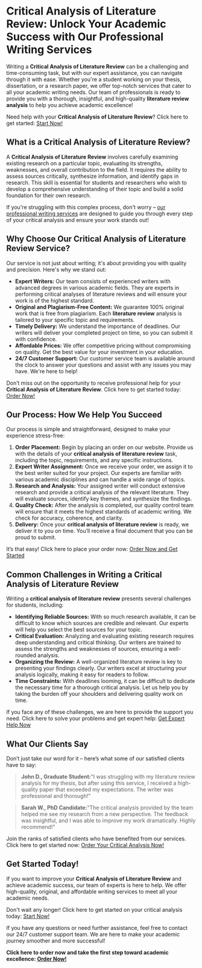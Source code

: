 # Critical Analysis of Literature Review: Unlock Your Academic Success with Our Professional Writing Services

Writing a **Critical Analysis of Literature Review** can be a challenging and time-consuming task, but with our expert assistance, you can navigate through it with ease. Whether you're a student working on your thesis, dissertation, or a research paper, we offer top-notch services that cater to all your academic writing needs. Our team of professionals is ready to provide you with a thorough, insightful, and high-quality **literature review analysis** to help you achieve academic excellence!

Need help with your **Critical Analysis of Literature Review**? Click here to get started: [Start Now!](https://tinyurl.com/topessay?keyword=critical+analysis+of+literature+review)

## What is a Critical Analysis of Literature Review?

A **Critical Analysis of Literature Review** involves carefully examining existing research on a particular topic, evaluating its strengths, weaknesses, and overall contribution to the field. It requires the ability to assess sources critically, synthesize information, and identify gaps in research. This skill is essential for students and researchers who wish to develop a comprehensive understanding of their topic and build a solid foundation for their own research.

If you're struggling with this complex process, don't worry – [our professional writing services](https://tinyurl.com/topessay?keyword=critical+analysis+of+literature+review) are designed to guide you through every step of your critical analysis and ensure your work stands out!

## Why Choose Our Critical Analysis of Literature Review Service?

Our service is not just about writing; it's about providing you with quality and precision. Here's why we stand out:

- **Expert Writers:** Our team consists of experienced writers with advanced degrees in various academic fields. They are experts in performing critical analyses of literature reviews and will ensure your work is of the highest standard.
- **Original and Plagiarism-Free Content:** We guarantee 100% original work that is free from plagiarism. Each **literature review** analysis is tailored to your specific topic and requirements.
- **Timely Delivery:** We understand the importance of deadlines. Our writers will deliver your completed project on time, so you can submit it with confidence.
- **Affordable Prices:** We offer competitive pricing without compromising on quality. Get the best value for your investment in your education.
- **24/7 Customer Support:** Our customer service team is available around the clock to answer your questions and assist with any issues you may have. We're here to help!

Don’t miss out on the opportunity to receive professional help for your **Critical Analysis of Literature Review**. Click here to get started today: [Order Now!](https://tinyurl.com/topessay?keyword=critical+analysis+of+literature+review)

## Our Process: How We Help You Succeed

Our process is simple and straightforward, designed to make your experience stress-free:

1. **Order Placement:** Begin by placing an order on our website. Provide us with the details of your **critical analysis of literature review** task, including the topic, requirements, and any specific instructions.
2. **Expert Writer Assignment:** Once we receive your order, we assign it to the best writer suited for your project. Our experts are familiar with various academic disciplines and can handle a wide range of topics.
3. **Research and Analysis:** Your assigned writer will conduct extensive research and provide a critical analysis of the relevant literature. They will evaluate sources, identify key themes, and synthesize the findings.
4. **Quality Check:** After the analysis is completed, our quality control team will ensure that it meets the highest standards of academic writing. We check for accuracy, coherence, and clarity.
5. **Delivery:** Once your **critical analysis of literature review** is ready, we deliver it to you on time. You’ll receive a final document that you can be proud to submit.

It’s that easy! Click here to place your order now: [Order Now and Get Started](https://tinyurl.com/topessay?keyword=critical+analysis+of+literature+review)

## Common Challenges in Writing a Critical Analysis of Literature Review

Writing a **critical analysis of literature review** presents several challenges for students, including:

- **Identifying Reliable Sources:** With so much research available, it can be difficult to know which sources are credible and relevant. Our experts will help you select the best sources for your topic.
- **Critical Evaluation:** Analyzing and evaluating existing research requires deep understanding and critical thinking. Our writers are trained to assess the strengths and weaknesses of sources, ensuring a well-rounded analysis.
- **Organizing the Review:** A well-organized literature review is key to presenting your findings clearly. Our writers excel at structuring your analysis logically, making it easy for readers to follow.
- **Time Constraints:** With deadlines looming, it can be difficult to dedicate the necessary time for a thorough critical analysis. Let us help you by taking the burden off your shoulders and delivering quality work on time.

If you face any of these challenges, we are here to provide the support you need. Click here to solve your problems and get expert help: [Get Expert Help Now](https://tinyurl.com/topessay?keyword=critical+analysis+of+literature+review)

## What Our Clients Say

Don’t just take our word for it – here’s what some of our satisfied clients have to say:

> **John D., Graduate Student:**"I was struggling with my literature review analysis for my thesis, but after using this service, I received a high-quality paper that exceeded my expectations. The writer was professional and thorough!"

> **Sarah W., PhD Candidate:**"The critical analysis provided by the team helped me see my research from a new perspective. The feedback was insightful, and I was able to improve my work dramatically. Highly recommend!"

Join the ranks of satisfied clients who have benefited from our services. Click here to get started now: [Order Your Critical Analysis Now!](https://tinyurl.com/topessay?keyword=critical+analysis+of+literature+review)

## Get Started Today!

If you want to improve your **Critical Analysis of Literature Review** and achieve academic success, our team of experts is here to help. We offer high-quality, original, and affordable writing services to meet all your academic needs.

Don't wait any longer! Click here to get started on your critical analysis today: [Start Now!](https://tinyurl.com/topessay?keyword=critical+analysis+of+literature+review)

If you have any questions or need further assistance, feel free to contact our 24/7 customer support team. We are here to make your academic journey smoother and more successful!

**Click here to order now and take the first step toward academic excellence: [Order Now!](https://tinyurl.com/topessay?keyword=critical+analysis+of+literature+review)**
